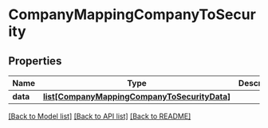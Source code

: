 # CompanyMappingCompanyToSecurity

## Properties
Name | Type | Description | Notes
------------ | ------------- | ------------- | -------------
**data** | [**list[CompanyMappingCompanyToSecurityData]**](CompanyMappingCompanyToSecurityData.md) |  | 

[[Back to Model list]](../README.md#documentation-for-models) [[Back to API list]](../README.md#documentation-for-api-endpoints) [[Back to README]](../README.md)



